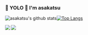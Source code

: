 ### 🤟 YOLO 🤟 I'm asakatsu

![asakatsu's github stats](https://github-readme-stats.vercel.app/api?username=asakatsu0402)[![Top Langs](https://github-readme-stats.vercel.app/api/top-langs/?username=asakatsu0402&layout=compact)](https://github.com/asakatsu0402/github-readme-stats)

<a href="https://github.com/asakatsu0402/github-readme-stats">
  <img align="left" src="https://github-readme-stats.vercel.app/api?username=asakatsu0402_private=true&show_icons=true" />
</a>
<a href="https://github.com/asakatsu0402/github-readme-stats">
  <img align="left" src="https://github-readme-stats.vercel.app/api/top-langs/?username=asakatsu0402" />
</a>
